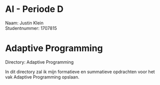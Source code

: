 # AI - Periode D
Naam: Justin Klein \
Studentnummer: 1707815

# Adaptive Programming
Directory: Adaptive Programming

In dit directory zal ik mijn formatieve en summatieve opdrachten voor het vak Adaptive Programming opslaan.